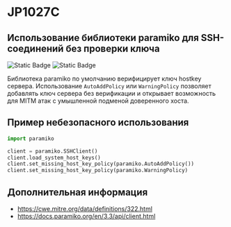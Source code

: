 # JP1027C
## Использование библиотеки paramiko для SSH-соединений без проверки ключа

![Static Badge](https://img.shields.io/badge/%D0%A1%D1%82%D0%B5%D0%BF%D0%B5%D0%BD%D1%8C%20%D0%BA%D1%80%D0%B8%D1%82%D0%B8%D1%87%D0%BD%D0%BE%D1%81%D1%82%D0%B8-%D0%92%D1%8B%D1%81%D0%BE%D0%BA%D0%B0%D1%8F-red?style=for-the-badge)
![Static Badge](https://img.shields.io/badge/%D0%94%D0%BE%D1%81%D1%82%D0%BE%D0%B2%D0%B5%D1%80%D0%BD%D0%BE%D1%81%D1%82%D1%8C%20%D0%BE%D0%BF%D1%80%D0%B5%D0%B4%D0%B5%D0%BB%D0%B5%D0%BD%D0%B8%D1%8F-%D1%81%D1%80%D0%B5%D0%B4%D0%BD%D1%8F%D1%8F-yellow?style=for-the-badge)

Библиотека paramiko по умолчанию верифицирует ключ hostkey сервера. Использование `AutoAddPolicy` или `WarningPolicy` позволяет добавлять ключ сервера без верификации и открывает возможность для MITM атак с умышленной подменой доверенного хоста.

## Пример небезопасного использования

```python linenums="1"
import paramiko

client = paramiko.SSHClient()
client.load_system_host_keys()
client.set_missing_host_key_policy(paramiko.AutoAddPolicy())
client.set_missing_host_key_policy(paramiko.WarningPolicy)
```

## Дополнительная информация

* <https://cwe.mitre.org/data/definitions/322.html>
* <https://docs.paramiko.org/en/3.3/api/client.html>

